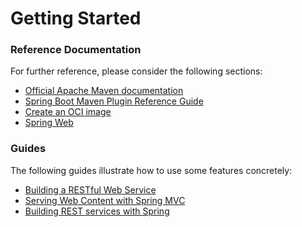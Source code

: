 # Getting Started

### Reference Documentation
For further reference, please consider the following sections:

* [Official Apache Maven documentation](https://maven.apache.org/guides/index.html)
* [Spring Boot Maven Plugin Reference Guide](https://docs.spring.io/spring-boot/docs/2.5.12-SNAPSHOT/maven-plugin/reference/html/)
* [Create an OCI image](https://docs.spring.io/spring-boot/docs/2.5.12-SNAPSHOT/maven-plugin/reference/html/#build-image)
* [Spring Web](https://docs.spring.io/spring-boot/docs/2.5.12-SNAPSHOT/reference/htmlsingle/#boot-features-developing-web-applications)

### Guides
The following guides illustrate how to use some features concretely:

* [Building a RESTful Web Service](https://spring.io/guides/gs/rest-service/)
* [Serving Web Content with Spring MVC](https://spring.io/guides/gs/serving-web-content/)
* [Building REST services with Spring](https://spring.io/guides/tutorials/bookmarks/)

